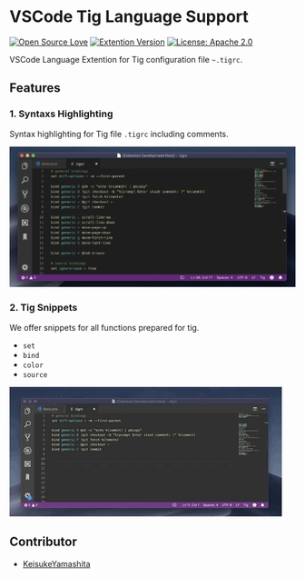 # VSCode Tig Language Support

[![Open Source Love](https://badges.frapsoft.com/os/v1/open-source.svg?v=103)](https://github.com/ellerbrock/open-source-badges/)
[![Extention Version](https://img.shields.io/badge/version-0.3.1-blue.svg)](https://marketplace.visualstudio.com/items?itemName=KeisukeYamashita.vscode-tig-language-support)
[![License: Apache 2.0](https://img.shields.io/badge/License-Apache%202.0-blue.svg)](https://opensource.org/licenses/Apache-2.0)

VSCode Language Extention for Tig configuration file `~.tigrc`.

## Features
### 1. Syntaxs Highlighting

Syntax highlighting for Tig file `.tigrc` including comments.

![Syntax highlighting](./images/syntax-highlighting.png)

### 2. Tig Snippets

We offer snippets for all functions prepared for tig.

- `set`
- `bind`
- `color`
- `source`

![Syntax highlighting](./images/snippet.gif)

## Contributor

- [KeisukeYamashita](https://github.com/KeisukeYamashita)
